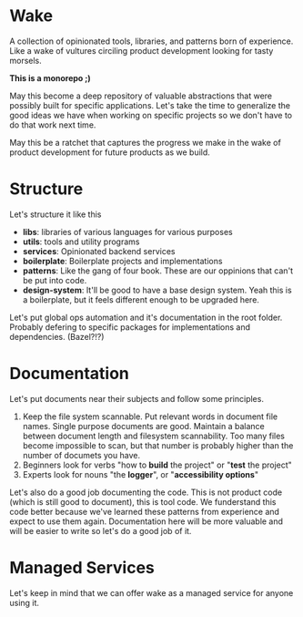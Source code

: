 # Wake

A collection of opinionated tools, libraries, and patterns born of
experience. Like a wake of vultures circiling product development
looking for tasty morsels.

**This is a monorepo ;)**

May this become a deep repository of valuable abstractions that were
possibly built for specific applications. Let's take the time to
generalize the good ideas we have when working on specific projects so
we don't have to do that work next time.

May this be a ratchet that captures the progress we make in the wake
of product development for future products as we build.

# Structure

Let's structure it like this

* **libs**: libraries of various languages for various purposes
* **utils**: tools and utility programs
* **services**: Opinionated backend services
* **boilerplate**: Boilerplate projects and implementations
* **patterns**: Like the gang of four book. These are our oppinions that
  can't be put into code.
* **design-system**: It'll be good to have a base design system. Yeah
  this is a boilerplate, but it feels different enough to be upgraded
  here.

Let's put global ops automation and it's documentation in the root
folder. Probably defering to specific packages for implementations and
dependencies. (Bazel?!?)

# Documentation

Let's put documents near their subjects and follow some principles.

1. Keep the file system scannable. Put relevant words in document file
   names. Single purpose documents are good. Maintain a balance
   between document length and filesystem scannability. Too many files
   become impossible to scan, but that number is probably higher than
   the number of documets you have.
2. Beginners look for verbs "how to **build** the project" or
   "**test** the project"
3. Experts look for nouns "the **logger**", or "**accessibility
   options**"

Let's also do a good job documenting the code. This is not product
code (which is still good to document), this is tool code. We
funderstand this code better because we've learned these patterns from
experience and expect to use them again. Documentation here will be
more valuable and will be easier to write so let's do a good job of
it.

# Managed Services

Let's keep in mind that we can offer wake as a managed service for
anyone using it.

